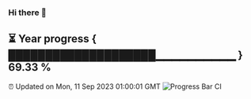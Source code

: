 ### Hi there 👋
⏳ Year progress { ████████████████████▁▁▁▁▁▁▁▁▁▁ } 69.33 %
---
⏰ Updated on Mon, 11 Sep 2023 01:00:01 GMT
![Progress Bar CI](https://github.com/liununu/liununu/workflows/Progress%20Bar%20CI/badge.svg)
